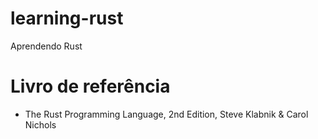 # learning-rust
Aprendendo Rust

# Livro de referência

 - The Rust Programming Language, 2nd Edition, Steve Klabnik & Carol Nichols